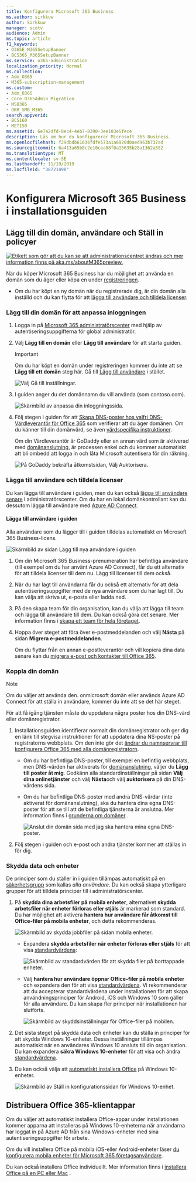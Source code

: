 ```yaml
---
title: Konfigurera Microsoft 365 Business
ms.author: sirkkuw
author: Sirkkuw
manager: scotv
audience: Admin
ms.topic: article
f1_keywords:
- O365E_M365SetupBanner
- BCS365_M365SetupBanner
ms.service: o365-administration
localization_priority: Normal
ms.collection:
- Adm_O365
- M365-subscription-management
ms.custom:
- Adm_O365
- Core_O365Admin_Migration
- MSB365
- OKR_SMB_M365
search.appverid:
- BCS160
- MET150
ms.assetid: 6e7a2dfd-8ec4-4eb7-8390-3ee103e5fece
description: Läs om hur du konfigurerar Microsoft 365 Business.
ms.openlocfilehash: f29dbdb61636fdfe573a1a6920d0aed963b737ad
ms.sourcegitcommit: 6a413a65b8c2e10cea08f0a15635b28a1362a582
ms.translationtype: MT
ms.contentlocale: sv-SE
ms.lasthandoff: 11/19/2019
ms.locfileid: "38721498"
---
```

# <a name="set-up-microsoft-365-business-in-the-setup-wizard"></a>Konfigurera Microsoft 365 Business i installationsguiden

## <a name="add-your-domain-users-and-set-up-policies"></a>Lägg till din domän, användare och Ställ in policyer

[![Etikett som gör att du kan se att administrationscentret ändras och mer information finns på aka.ms/aboutM365preview.](media/m365admincenterchanging.png)](https://docs.microsoft.com/office365/admin/microsoft-365-admin-center-preview)

När du köper Microsoft 365 Business har du möjlighet att använda en domän som du äger eller köpa en under [registreringen](sign-up.md).

- Om du har köpt en ny domän när du registrerade dig, är din domän alla inställd och du kan flytta för att [lägga till användare och tilldela licenser](#add-users-and-assign-licenses).

### <a name="add-your-domain-to-personalize-sign-in"></a>Lägg till din domän för att anpassa inloggningen

1. Logga in på [Microsoft 365 administratörscenter](https://admin.microsoft.com) med hjälp av autentiseringsuppgifterna för global administratör. 

2. Välj **Lägg till en domän** eller **Lägg till användare** för att starta guiden.
    > [!IMPORTANT]
    > Om du har köpt en domän under registreringen kommer du inte att se **Lägg till ett domän** steg här. Gå till [Lägg till användare](#add-users-and-assign-licenses) i stället.

    ![Välj Gå till inställningar.](media/gotosetupinadmincenter.png)
    
3. I guiden anger du det domännamn du vill använda (som contoso.com).


    ![Skärmbild av anpassa din inloggningssida.](media/personalizesignin.png)

    
4. Följ stegen i guiden för att [Skapa DNS-poster hos valfri DNS-Värdleverantör för Office 365](https://docs.microsoft.com/office365/admin/get-help-with-domains/create-dns-records-at-any-dns-hosting-provider) som verifierar att du äger domänen. Om du känner till din domänvärd, se även [värdspecifika instruktioner](https://docs.microsoft.com/office365/admin/get-help-with-domains/set-up-your-domain-host-specific-instructions).

    Om din Värdleverantör är GoDaddy eller en annan värd som är aktiverad med [domänanslutning](https://docs.microsoft.com/office365/admin/get-help-with-domains/domain-connect), är processen enkel och du kommer automatiskt att bli ombedd att logga in och låta Microsoft autentisera för din räkning.

    ![På GoDaddy bekräfta åtkomstsidan, Välj Auktorisera.](media/godaddyauth.png)

### <a name="add-users-and-assign-licenses"></a>Lägga till användare och tilldela licenser

Du kan lägga till användare i guiden, men du kan också [lägga till användare senare](add-users-m365b.md) i administratörscenter. Om du har en lokal domänkontrollant kan du dessutom lägga till användare med [Azure AD Connect](https://docs.microsoft.com/azure/active-directory/hybrid/how-to-connect-install-express).

#### <a name="add-users-in-the-wizard"></a>Lägga till användare i guiden

Alla användare som du lägger till i guiden tilldelas automatiskt en Microsoft 365 Business-licens.

![Skärmbild av sidan Lägg till nya användare i guiden](media/addnewuserspage.png)

1. Om din Microsoft 365 Business-prenumeration har befintliga användare (till exempel om du har använt Azure AD Connect), får du ett alternativ för att tilldela licenser till dem nu. Lägg till licenser till dem också.

2. När du har lagt till användarna får du också ett alternativ för att dela autentiseringsuppgifter med de nya användare som du har lagt till. Du kan välja att skriva ut, e-posta eller ladda ned.

3. På den skapa team för din organisation, kan du välja att lägga till team och lägga till användare till dem. Du kan också göra det senare. Mer information finns i [skapa ett team för hela företaget](https://support.office.com/article/037bb27a-bcc9-48fe-8d72-44d9482420a3).

4. Hoppa över steget att föra över e-postmeddelanden och välj **Nästa** på sidan **Migrera e-postmeddelanden**. 

    Om du flyttar från en annan e-postleverantör och vill kopiera dina data senare kan du [migrera e-post och kontakter till Office 365](https://support.office.com/article/a3e3bddb-582e-4133-8670-e61b9f58627e).


### <a name="connect-your-domain"></a>Koppla din domän

> [!NOTE]
> Om du väljer att använda den. onmicrosoft domän eller används Azure AD Connect för att ställa in användare, kommer du inte att se det här steget.
  
För att få igång tjänsten måste du uppdatera några poster hos din DNS-värd eller domänregistrator.
  
1. Installationsguiden identifierar normalt din domänregistrator och ger dig en länk till stegvisa instruktioner för att uppdatera dina NS-poster på registratorns webbplats. Om den inte gör det [ändrar du namnservrar till konfigurera Office 365 med alla domänregistratorn](https://support.office.com/article/a8b487a9-2a45-4581-9dc4-5d28a47010a2). 

    - Om du har befintliga DNS-poster, till exempel en befintlig webbplats, men DNS-värden har aktiverats för [domänanslutning](https://docs.microsoft.com/office365/admin/get-help-with-domains/domain-connect), väljer du **Lägg till poster åt mig**. Godkänn alla standardinställningar på sidan **Välj dina onlinetjänster** och välj **Nästa**och välj **auktorisera** på din DNS-värdens sida.
    - Om du har befintliga DNS-poster med andra DNS-värdar (inte aktiverat för domänanslutning), ska du hantera dina egna DNS-poster för att se till att de befintliga tjänsterna är anslutna. Mer information finns i [grunderna om domäner](https://docs.microsoft.com/office365/admin/get-help-with-domains/dns-basics) .

        ![Anslut din domän sida med jag ska hantera mina egna DNS-poster.](media/connectyourdomainpage.png)

2. Följ stegen i guiden och e-post och andra tjänster kommer att ställas in för dig.

### <a name="protect-data-and-devices"></a>Skydda data och enheter 

De principer som du ställer in i guiden tillämpas automatiskt på en [säkerhetsgrupp](https://docs.microsoft.com/office365/admin/create-groups/compare-groups#security-groups) som kallas *alla användare*. Du kan också skapa ytterligare grupper för att tilldela principer till i administratörscenter.

1. På **skydda dina arbetsfiler på mobila enheter**, alternativet **skydda arbetsfiler när enheter förloras eller stjäls** är markerad som standard. Du har möjlighet att aktivera **hantera hur användare får åtkomst till Office-filer på mobila enheter**, och detta rekommenderas.

    ![Skärmbild av skydda jobbfiler på sidan mobila enheter.](media/protectworkfilesondevices.png)

     - Expandera **skydda arbetsfiler när enheter förloras eller stjäls** för att visa [standardvärdena](protect-work-files-on-lost-or-stolen-device.md):

        ![Skärmbild av standardvärden för att skydda filer på borttappade enheter.](media/protectworkfilesondevicesdefault.png)

    - Välj **hantera hur användare öppnar Office-filer på mobila enheter** och expandera den för att visa [standardvärdena](manage-user-access-on-mobile-devices.md). Vi rekommenderar att du accepterar standardvärdena under installationen för att skapa användningsprinciper för Android, iOS och Windows 10 som gäller för alla användare. Du kan skapa fler principer när installationen har slutförts.

        ![Skärmbild av skyddsinställningar för Office-filer på mobilen.](media/useraccessonmobile.png)

2. Det sista steget på skydda data och enheter kan du ställa in principer för att skydda Windows 10-enheter. Dessa inställningar tillämpas automatiskt när en användares Windows 10 ansluts till din organisation. Du kan expandera **säkra Windows 10-enheter** för att visa och ändra [standardvärdena](secure-windows-10-devices.md).
3. Du kan också välja att [automatiskt installera Office](install-office-on-windows-10-during-setup.md) på Windows 10-enheter.

    ![Skärmbild av Ställ in konfigurationssidan för Windows 10-enhet.](media/setwin10config.png)


## <a name="deploy-office-365-client-apps"></a>Distribuera Office 365-klientappar

Om du väljer att automatiskt installera Office-appar under installationen kommer apparna att installeras på Windows 10-enheterna när användarna har loggat in på Azure AD från sina Windows-enheter med sina autentiseringsuppgifter för arbete.

Om du vill installera Office på mobila iOS-eller Android-enheter läser [du konfigurera mobila enheter för Microsoft 365 företagsanvändare](set-up-mobile-devices.md).

Du kan också installera Office individuellt. Mer information finns i [installera Office på en PC eller Mac](https://support.office.com/article/4414eaaf-0478-48be-9c42-23adc4716658) .
